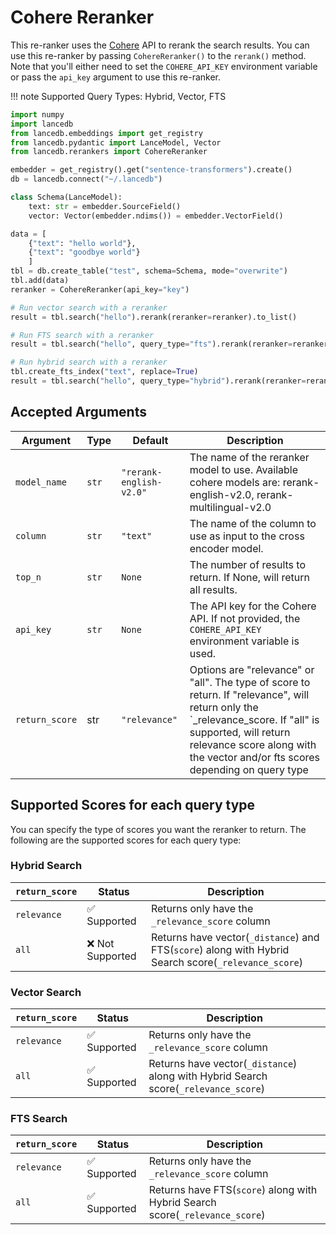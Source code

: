 # Cohere Reranker

This re-ranker uses the [Cohere](https://cohere.ai/) API to rerank the search results. You can use this re-ranker by passing `CohereReranker()` to the `rerank()` method. Note that you'll either need to set the `COHERE_API_KEY` environment variable or pass the `api_key` argument to use this re-ranker.


!!! note
    Supported Query Types: Hybrid, Vector, FTS


```python
import numpy
import lancedb
from lancedb.embeddings import get_registry
from lancedb.pydantic import LanceModel, Vector
from lancedb.rerankers import CohereReranker

embedder = get_registry().get("sentence-transformers").create()
db = lancedb.connect("~/.lancedb")

class Schema(LanceModel):
    text: str = embedder.SourceField()
    vector: Vector(embedder.ndims()) = embedder.VectorField()

data = [
    {"text": "hello world"},
    {"text": "goodbye world"}
    ]
tbl = db.create_table("test", schema=Schema, mode="overwrite")
tbl.add(data)
reranker = CohereReranker(api_key="key")

# Run vector search with a reranker
result = tbl.search("hello").rerank(reranker=reranker).to_list() 

# Run FTS search with a reranker
result = tbl.search("hello", query_type="fts").rerank(reranker=reranker).to_list()

# Run hybrid search with a reranker
tbl.create_fts_index("text", replace=True)
result = tbl.search("hello", query_type="hybrid").rerank(reranker=reranker).to_list()

```

Accepted Arguments
----------------
| Argument | Type | Default | Description |
| --- | --- | --- | --- |
| `model_name` | `str` | `"rerank-english-v2.0"` | The name of the reranker model to use. Available cohere models are: rerank-english-v2.0, rerank-multilingual-v2.0 |
| `column` | `str` | `"text"` | The name of the column to use as input to the cross encoder model. |
| `top_n` | `str` | `None` | The number of results to return. If None, will return all results. |
| `api_key` | `str` | `None` | The API key for the Cohere API. If not provided, the `COHERE_API_KEY` environment variable is used. |
| `return_score` | str | `"relevance"` | Options are "relevance" or "all". The type of score to return. If "relevance", will return only the `_relevance_score. If "all" is supported, will return relevance score along with the vector and/or fts scores depending on query type |



## Supported Scores for each query type
You can specify the type of scores you want the reranker to return. The following are the supported scores for each query type:

### Hybrid Search
|`return_score`| Status | Description |
| --- | --- | --- |
| `relevance` | ✅ Supported | Returns only have the `_relevance_score` column |
| `all` | ❌ Not Supported | Returns have vector(`_distance`) and FTS(`score`) along with Hybrid Search score(`_relevance_score`) |

### Vector Search
|`return_score`| Status | Description |
| --- | --- | --- |
| `relevance` | ✅ Supported | Returns only have the `_relevance_score` column |
| `all` | ✅ Supported | Returns have vector(`_distance`) along with Hybrid Search score(`_relevance_score`) |

### FTS Search
|`return_score`| Status | Description |
| --- | --- | --- |
| `relevance` | ✅ Supported | Returns only have the `_relevance_score` column |
| `all` | ✅ Supported | Returns have FTS(`score`) along with Hybrid Search score(`_relevance_score`) |
